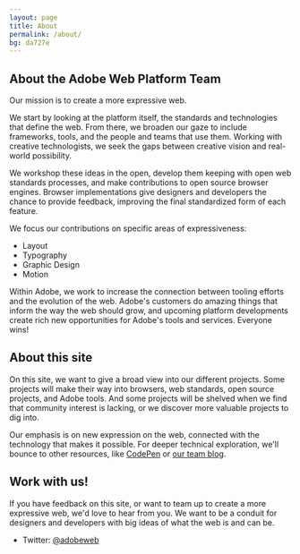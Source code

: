```yaml
---
layout: page
title: About
permalink: /about/
bg: da727e
---
```


## About the Adobe Web Platform Team
Our mission is to create a more expressive web. 

We start by looking at the platform itself, the standards and technologies that define the web. From there, we broaden our gaze to include frameworks, tools, and the people and teams that use them. Working with creative technologists, we seek the gaps between creative vision and real-world possibility. 

We workshop these ideas in the open, develop them keeping with open web standards processes, and make contributions to open source browser engines. Browser implementations give designers and developers the chance to provide feedback, improving the final standardized form of each feature. 

We focus our contributions on specific areas of expressiveness:

  * Layout
  * Typography
  * Graphic Design
  * Motion

Within Adobe, we work to increase the connection between tooling efforts and the evolution of the web. Adobe's customers do amazing things that inform the way the web should grow, and upcoming platform developments create rich new opportunities for Adobe's tools and services. Everyone wins!

## About this site
On this site, we want to give a broad view into our different projects. Some projects will make their way into browsers, web standards, open source projects, and Adobe tools. And some projects will be shelved when we find that community interest is lacking, or we discover more valuable projects to dig into.

Our emphasis is on new expression on the web, connected with the technology that makes it possible. For deeper technical exploration, we'll bounce to other resources, like [CodePen](http://codepen.io/) or [our team blog](http://blogs.adobe.com/webplatform/).

## Work with us!
If you have feedback on this site, or want to team up to create a more expressive web, we'd love to hear from you. We want to be a conduit for designers and developers with big ideas of what the web is and can be.

  * Twitter: [@adobeweb](http://twitter.com/adobeweb/)
